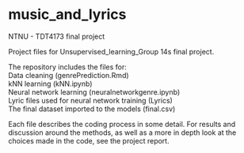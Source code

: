 # music_and_lyrics
NTNU - TDT4173 final project

Project files for Unsupervised_learning_Group 14s final project.

The repository includes the files for:  
Data cleaning (genrePrediction.Rmd)  
kNN learning (kNN.ipynb)  
Neural network learning (neuralnetworkgenre.ipynb)  
Lyric files used for neural network training (Lyrics)  
The final dataset imported to the models (final.csv)  

Each file describes the coding process in some detail. For results and discussion around the methods,
as well as a more in depth look at the choices made in the code, see the project report.


